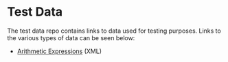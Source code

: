 # Test Data

The test data repo contains links to data used for testing purposes. 
Links to the various types of data can be seen below:

- [Arithmetic Expressions](data/arithmetic-expression-trees/) (XML)
